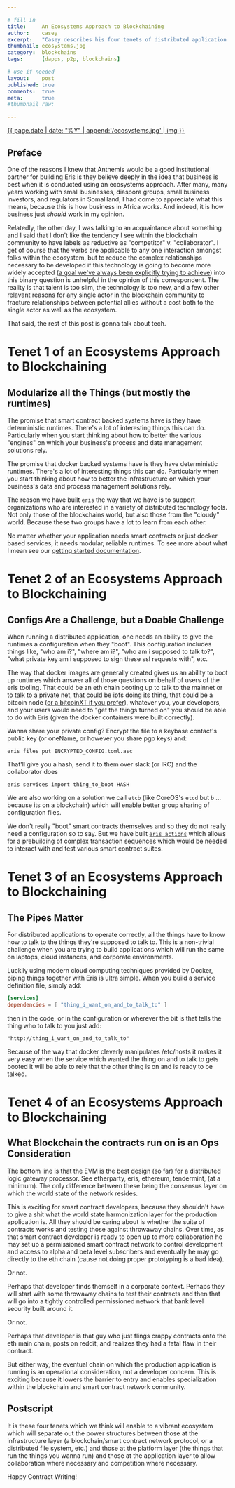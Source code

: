 ```yaml
---

# fill in
title:     An Ecosystems Approach to Blockchaining
author:    casey
excerpt:   "Casey describes his four tenets of distributed application building which underly the recent redesign of the eris stack."
thumbnail: ecosystems.jpg
category:  blockchains
tags:      [dapps, p2p, blockchains]

# use if needed
layout:    post
published: true
comments:  true
meta:      true
#thumbnail_raw:

---
```


[{{ page.date | date: "%Y" | append:'/ecosystems.jpg' | img }}](https://www.flickr.com/photos/pierrepocs/5480153734/)

## Preface

One of the reasons I knew that Anthemis would be a good institutional partner for building Eris is they believe deeply in the idea that business is best when it is conducted using an ecosystems approach. After many, many years working with small businesses, diaspora groups, small business investors, and regulators in Somaliland, I had come to appreciate what this means, because this is how business in Africa works. And indeed, it is how business just *should* work in my opinion.

Relatedly, the other day, I was talking to an acquaintance about something and I said that I don't like the tendency I see within the blockchain community to have labels as reductive as "competitor" v. "collaborator". I get of course that the verbs are applicable to any one interaction amongst folks within the ecosystem, but to reduce the complex relationships necessary to be developed if this technology is going to become more widely accepted ([a goal we've always been explicitly trying to achieve](https://twitter.com/compleatang/status/635568543501840384)) into this binary question is unhelpful in the opinion of this correspondent. The reality is that talent is too slim, the technology is too new, and a few other relavant reasons for any single actor in the blockchain community to fracture relationships between potential allies without a cost both to the single actor as well as the ecosystem.

That said, the rest of this post is gonna talk about tech.

# Tenet 1 of an Ecosystems Approach to Blockchaining

## Modularize all the Things (but mostly the runtimes)

The promise that smart contract backed systems have is they have deterministic runtimes. There's a lot of interesting things this can do. Particularly when you start thinking about how to better the various "engines" on which your business's process and data management solutions rely.

The promise that docker backed systems have is they have deterministic runtimes. There's a lot of interesting things this can do. Particularly when you start thinking about how to better the infrastructure on which your business's data and process management solutions rely.

The reason we have built `eris` the way that we have is to support organizations who are interested in a variety of distributed technology tools. Not only those of the blockchains world, but also those from the "cloudy" world. Because these two groups have a lot to learn from each other.

No matter whether your application needs smart contracts or just docker based services, it needs modular, reliable runtimes. To see more about what I mean see our [getting started documentation](https://docs.erisindustries.com).

# Tenet 2 of an Ecosystems Approach to Blockchaining

## Configs Are a Challenge, but a Doable Challenge

When running a distributed application, one needs an ability to give the runtimes a configuration when they "boot". This configuration includes things like, "who am i?", "where am i?", "who am i supposed to talk to?", "what private key am i supposed to sign these ssl requests with", etc.

The way that docker images are generally created gives us an ability to boot up runtimes which answer all of those questions on behalf of users of the eris tooling. That could be an eth chain booting up to talk to the mainnet or to talk to a private net, that could be ipfs doing its thing, that could be a bitcoin node ([or a bitcoinXT if you prefer](https://twitter.com/eris_ltd/status/632853195673497600)), whatever you, your developers, and your users would need to "get the things turned on" you should be able to do with Eris (given the docker containers were built correctly).

Wanna share your private config? Encrypt the file to a keybase contact's public key (or oneName, or however you share pgp keys) and:

```
eris files put ENCRYPTED_CONFIG.toml.asc
```

That'll give you a hash, send it to them over slack (or IRC) and the collaborator does

```
eris services import thing_to_boot HASH
```

We are also working on a solution we call `etcb` (like CoreOS's `etcd` but `b` ... because its on a blockchain) which will enable better group sharing of configuration files.

We don't really "boot" smart contracts themselves and so they do not really need a configuration so to say. But we have built [`eris actions`](https://docs.erisindustries.com/documentation/eris-cli/latest/eris_actions/) which allows for a prebuilding of complex transaction sequences which would be needed to interact with and test various smart contract suites.

# Tenet 3 of an Ecosystems Approach to Blockchaining

## The Pipes Matter

For distributed applications to operate correctly, all the things have to know how to talk to the things they're supposed to talk to. This is a non-trivial challenge when you are trying to build applications which will run the same on laptops, cloud instances, and corporate environments.

Luckily using modern cloud computing techniques provided by Docker, piping things together with Eris is ultra simple. When you build a service definition file, simply add:

```toml
[services]
dependencies = [ "thing_i_want_on_and_to_talk_to" ]
```

then in the code, or in the configuration or wherever the bit is that tells the thing who to talk to you just add:

```
"http://thing_i_want_on_and_to_talk_to"
```

Because of the way that docker cleverly manipulates /etc/hosts it makes it very easy when the service which wanted the thing on and to talk to gets booted it will be able to rely that the other thing is on and is ready to be talked.

# Tenet 4 of an Ecosystems Approach to Blockchaining

## What Blockchain the contracts run on is an Ops Consideration

The bottom line is that the EVM is the best design (so far) for a distributed logic gateway processor. See etherparty, eris, ethereum, tendermint, (at a minimum). The only difference between these being the consensus layer on which the world state of the network resides.

This is exciting for smart contract developers, because they shouldn't have to give a shit what the world state harmonization layer for the production application is. All they should be caring about is whether the suite of contracts works and testing those against throwaway chains. Over time, as that smart contract developer is ready to open up to more collaboration he may set up a permissioned smart contract network to control development and access to alpha and beta level subscribers and eventually he may go directly to the eth chain (cause not doing proper prototyping is a bad idea).

Or not.

Perhaps that developer finds themself in a corporate context. Perhaps they will start with some throwaway chains to test their contracts and then that will go into a tightly controlled permissioned network that bank level security built around it.

Or not.

Perhaps that developer is that guy who just flings crappy contracts onto the eth main chain, posts on reddit, and realizes they had a fatal flaw in their contract.

But either way, the eventual chain on which the production application is running is an operational consideration, not a developer concern. This is exciting because it lowers the barrier to entry and enables specialization within the blockchain and smart contract network community.

## Postscript

It is these four tenets which we think will enable to a vibrant ecosystem which will separate out the power structures between those at the infrastructure layer (a blockchain/smart contract network protocol, or a distributed file system, etc.) and those at the platform layer (the things that run the things you wanna run) and those at the application layer to allow collaboration where necessary and competition where necessary.

Happy Contract Writing!
